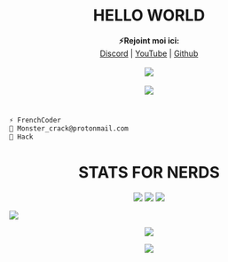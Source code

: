 <h1 align="center">HELLO WORLD</h1>

<p align="center">
  <b>⚡Rejoint moi ici: </b><br>
  <a href="https://discord.gg/38RDuy38fk">Discord</a> |
  <a href="https://www.youtube.com/channel/UCeCFsebF0MTpTxidrFEskkw">YouTube</a> |
  <a href="https://github.com/Its-Vichy">Github</a>
  <br><br>
  <img src="https://cdn.discordapp.com/attachments/793947157022900224/863069652443332639/standard_1.gif">
  <br><br>
  <img src="https://discord.c99.nl/widget/theme-3/685901239384277085.png">
</p>

#
```diff
⚡ FrenchCoder
💎 Monster_crack@protonmail.com
🔧 Hack
```
#
<h1 align="center">STATS FOR NERDS</h1>
<p align="center">
  <img src="https://img.shields.io/github/followers/MonsterCracK?style=social">
  <img src="https://img.shields.io/github/stars/MonsterCracK?style=social">
  <img src="https://komarev.com/ghpvc/?username=MonsterCracK&color=red">
</p>

<img src="https://activity-graph.herokuapp.com/graph?username=monstercrack">

<p align="center"> <img align="center" src="https://github-readme-stats.vercel.app/api?username=MonsterCracK&show_icons=true&include_all_commits=true&show_icons=true&title_color=fff&icon_color=79ff97&text_color=9f9f9f&bg_color=151515%22%20alt=%22MonsterCracK%27s%20stats" /> </p>
<p align="center"> <img align="center" src="https://github-readme-stats.vercel.app/api/top-langs/?username=MonsterCracK&layout=compact&show_icons=true&title_color=fff&icon_color=79ff97&text_color=9f9f9f&bg_color=151515" /></p>
